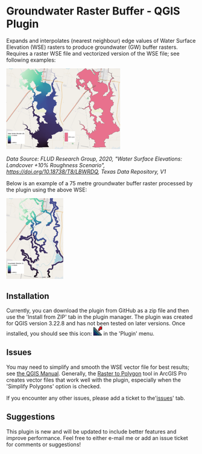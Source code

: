 # Groundwater Raster Buffer - QGIS Plugin

Expands and interpolates (nearest neighbour) edge values of Water Surface Elevation (WSE) rasters to produce groundwater (GW) buffer rasters. Requires a raster WSE file and vectorized version of the WSE file; see following examples:

<img src="WSE_a.png"  width=30% height=30%><img src="WSE_c.png"  width=30% height=30%>

*Data Source: FLUD Research Group, 2020, "Water Surface Elevations: Landcover +10% Roughness Scenario", https://doi.org/10.18738/T8/LBWRDQ, Texas Data Repository, V1*



Below is an example of a 75 metre groundwater buffer raster processed by the plugin using the above WSE:

<img src="WSE_b.png"  width=30% height=30%>

## Installation

Currently, you can download the plugin from GitHub as a zip file and then use the 'Install from ZIP' tab in the plugin manager. The plugin was created for QGIS version 3.22.8 and has not been tested on later versions. Once installed, you should see this icon: ![GW_Rast_icon](icon.png) in the 'Plugin' menu.

## Issues

You may need to simplify and smooth the WSE vector file for best results; see [the QGIS Manual](https://docs.qgis.org/3.22/en/docs/user_manual/processing_algs/qgis/vectorgeometry.html?highlight=smooth#smooth). Generally, the [Raster to Polygon](https://pro.arcgis.com/en/pro-app/2.8/tool-reference/conversion/raster-to-polygon.htm) tool in ArcGIS Pro creates vector files that work well with the plugin, especially when the 'Simplify Polygons' option is checked.

If you encounter any other issues, please add a ticket to the'[issues](https://github.com/blairscriven/Groundwater-Buffer-Raster/issues)' tab.

## Suggestions

This plugin is new and will be updated to include better features and improve performance. Feel free to either e-mail me or add an issue ticket for comments or suggestions!